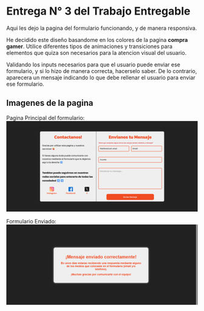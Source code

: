 # Entrega N° 3 del Trabajo Entregable
Aqui les dejo la pagina del formulario funcionando, y de manera responsiva.

He decidido este diseño basandome en los colores de la pagina **compra gamer**.
Utilice diferentes tipos de animaciones y transiciones para elementos que quiza son necesarios para la atencion visual del usuario.

Validando los inputs necesarios para que el usuario puede enviar ese formulario, y si lo hizo de manera correcta, hacerselo saber.
De lo contrario, aparecera un mensaje indicando lo que debe rellenar el usuario para enviar ese formulario.
## Imagenes de la pagina
Pagina Principal del formulario:
![Formulario](/images/form.png)

Formulario Enviado:
![Enviado](/images/emailSend.png)
